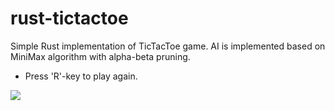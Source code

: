 # rust-tictactoe

Simple Rust implementation of TicTacToe game. AI is implemented based on MiniMax algorithm with alpha-beta pruning.

  - Press 'R'-key to play again.
  
![](https://github.com/mr1sunshine/rust-tictactoe/blob/master/tictactoe.gif)
